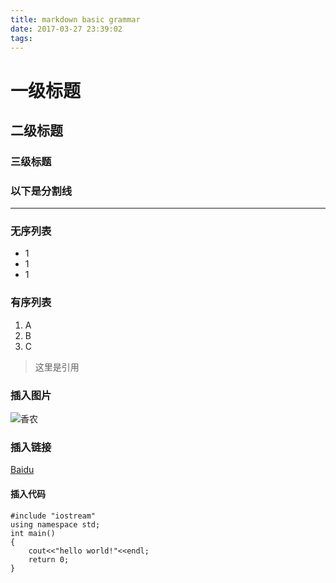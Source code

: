 ```yaml
---
title: markdown basic grammar
date: 2017-03-27 23:39:02
tags:
---
```

# 一级标题
## 二级标题
### 三级标题
### 以下是分割线
***
### 无序列表
* 1
* 1
* 1

### 有序列表
1. A
2. B
3. C

> 这里是引用

### 插入图片
![香农](/image/shannon.jpg)

### 插入链接
[Baidu](https://www.baidu.com)

#### 插入代码
```
#include "iostream"
using namespace std;
int main()
{
	cout<<"hello world!"<<endl;
	return 0;
}
```


